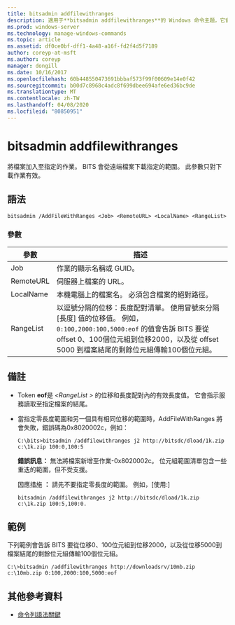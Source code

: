```yaml
---
title: bitsadmin addfilewithranges
description: 適用于**bitsadmin addfilewithranges**的 Windows 命令主題，它會將檔案新增至指定的作業。 BITS 會從遠端檔案下載指定的範圍。
ms.prod: windows-server
ms.technology: manage-windows-commands
ms.topic: article
ms.assetid: df0ce0bf-dff1-4a48-a16f-fd2f4d5f7189
author: coreyp-at-msft
ms.author: coreyp
manager: dongill
ms.date: 10/16/2017
ms.openlocfilehash: 60b448550473691bbbaf573f99f00609e14e0f42
ms.sourcegitcommit: b00d7c8968c4adc8f699dbee694afe6ed36bc9de
ms.translationtype: MT
ms.contentlocale: zh-TW
ms.lasthandoff: 04/08/2020
ms.locfileid: "80850951"
---
```

# <a name="bitsadmin-addfilewithranges"></a>bitsadmin addfilewithranges

將檔案加入至指定的作業。 BITS 會從遠端檔案下載指定的範圍。 此參數只對下載作業有效。

## <a name="syntax"></a>語法

```
bitsadmin /AddFileWithRanges <Job> <RemoteURL> <LocalName> <RangeList>
```

### <a name="parameters"></a>參數

| 參數 | 描述 |
| --------- | ----------- |
| Job | 作業的顯示名稱或 GUID。 |
| RemoteURL | 伺服器上檔案的 URL。 |
| LocalName | 本機電腦上的檔案名。 必須包含檔案的絕對路徑。 |
| RangeList | 以逗號分隔的位移：長度配對清單。 使用冒號來分隔 [長度] 值的位移值。 例如，`0:100,2000:100,5000:eof` 的值會告訴 BITS 要從 offset 0、100個位元組到位移2000，以及從 offset 5000 到檔案結尾的剩餘位元組傳輸100個位元組。 |

## <a name="remarks"></a>備註

- Token **eof**是 *\<RangeList >* 的位移和長度配對內的有效長度值。 它會指示服務讀取至指定檔案的結尾。

- 當指定零長度範圍和另一個具有相同位移的範圍時，AddFileWithRanges 將會失敗，錯誤碼為0x8020002c，例如：

    `C:\bits>bitsadmin /addfilewithranges j2 http://bitsdc/dload/1k.zip c:\1k.zip 100:0,100:5`

    **錯誤訊息：** 無法將檔案新增至作業-0x8020002c。 位元組範圍清單包含一些重迭的範圍，但不受支援。

    因應措施 **：** 請先不要指定零長度的範圍。 例如，[使用:] 

    `bitsadmin /addfilewithranges j2 http://bitsdc/dload/1k.zip c:\1k.zip 100:5,100:0.`

## <a name="examples"></a>範例

下列範例會告訴 BITS 要從位移0、100位元組到位移2000，以及從位移5000到檔案結尾的剩餘位元組傳輸100個位元組。

```
C:\>bitsadmin /addfilewithranges http://downloadsrv/10mb.zip c:\10mb.zip 0:100,2000:100,5000:eof
```

## <a name="additional-references"></a>其他參考資料

- [命令列語法關鍵](command-line-syntax-key.md)
